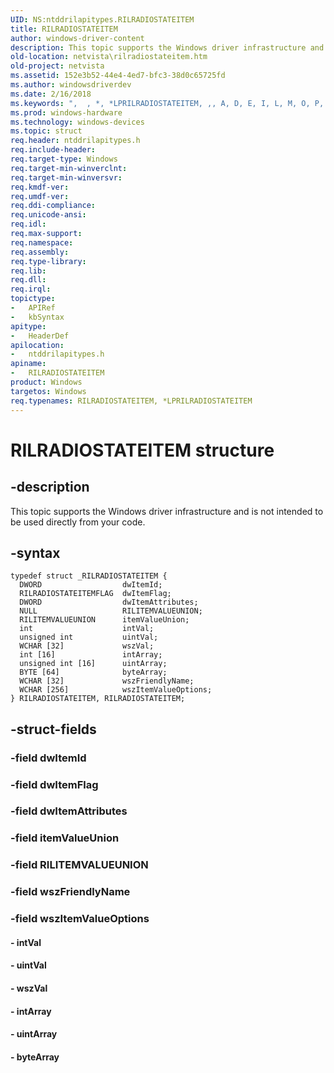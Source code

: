 ```yaml
---
UID: NS:ntddrilapitypes.RILRADIOSTATEITEM
title: RILRADIOSTATEITEM
author: windows-driver-content
description: This topic supports the Windows driver infrastructure and is not intended to be used directly from your code.
old-location: netvista\rilradiostateitem.htm
old-project: netvista
ms.assetid: 152e3b52-44e4-4ed7-bfc3-38d0c65725fd
ms.author: windowsdriverdev
ms.date: 2/16/2018
ms.keywords: ",  , *, *LPRILRADIOSTATEITEM, ,, A, D, E, I, L, M, O, P, R, RILRADIOSTATEITEM, RILRADIOSTATEITEM structure [Network Drivers Starting with Windows Vista], S, T, netvista.rilradiostateitem, ntddrilapitypes/RILRADIOSTATEITEM"
ms.prod: windows-hardware
ms.technology: windows-devices
ms.topic: struct
req.header: ntddrilapitypes.h
req.include-header: 
req.target-type: Windows
req.target-min-winverclnt: 
req.target-min-winversvr: 
req.kmdf-ver: 
req.umdf-ver: 
req.ddi-compliance: 
req.unicode-ansi: 
req.idl: 
req.max-support: 
req.namespace: 
req.assembly: 
req.type-library: 
req.lib: 
req.dll: 
req.irql: 
topictype:
-	APIRef
-	kbSyntax
apitype:
-	HeaderDef
apilocation:
-	ntddrilapitypes.h
apiname:
-	RILRADIOSTATEITEM
product: Windows
targetos: Windows
req.typenames: RILRADIOSTATEITEM, *LPRILRADIOSTATEITEM
---
```


# RILRADIOSTATEITEM structure


## -description


This topic supports the Windows driver infrastructure and is not intended to be used directly from your code.


## -syntax


````
typedef struct _RILRADIOSTATEITEM {
  DWORD                  dwItemId;
  RILRADIOSTATEITEMFLAG  dwItemFlag;
  DWORD                  dwItemAttributes;
  NULL                   RILITEMVALUEUNION;
  RILITEMVALUEUNION      itemValueUnion;
  int                    intVal;
  unsigned int           uintVal;
  WCHAR [32]             wszVal;
  int [16]               intArray;
  unsigned int [16]      uintArray;
  BYTE [64]              byteArray;
  WCHAR [32]             wszFriendlyName;
  WCHAR [256]            wszItemValueOptions;
} RILRADIOSTATEITEM, RILRADIOSTATEITEM;
````


## -struct-fields




### -field dwItemId


### -field dwItemFlag


### -field dwItemAttributes


### -field itemValueUnion


### -field RILITEMVALUEUNION


### -field wszFriendlyName


### -field wszItemValueOptions


#### - intVal


#### - uintVal


#### - wszVal


#### - intArray


#### - uintArray


#### - byteArray

